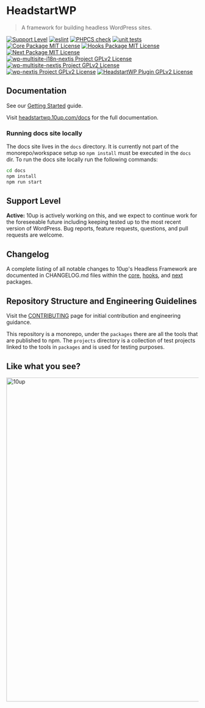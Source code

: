
# HeadstartWP

> A framework for building headless WordPress sites.

[![Support Level](https://img.shields.io/badge/support-active-green.svg)](#support-level) [![eslint](https://github.com/10up/headstartwp/actions/workflows/eslint.yml/badge.svg)](https://github.com/10up/headstartwp/actions/workflows/eslint.yml) [![PHPCS check](https://github.com/10up/headstartwp/actions/workflows/phpcs.yml/badge.svg)](https://github.com/10up/headstartwp/actions/workflows/phpcs.yml) [![unit tests](https://github.com/10up/headstartwp/actions/workflows/unit-tests.yml/badge.svg)](https://github.com/10up/headstartwp/actions/workflows/unit-tests.yml)
[![Core Package MIT License](https://img.shields.io/badge/core%20package-MIT-green)](https://github.com/10up/headstartwp/blob/develop/packages/core/LICENSE.md) [![Hooks Package MIT License](https://img.shields.io/badge/hooks%20package-MIT-green)](https://github.com/10up/headstartwp/blob/develop/packages/hooks/LICENSE.md) [![Next Package MIT License](https://img.shields.io/badge/next%20package-MIT-green)](https://github.com/10up/headstartwp/blob/develop/packages/next/LICENSE.md)
[![wp-multisite-i18n-nextjs Project GPLv2 License](https://img.shields.io/badge/wp--multisite--i18n--nextjs%20project-GPLv2-orange)](https://github.com/10up/headstartwp/blob/develop/projects/wp-multisite-i18n-nextjs/LICENSE.md) [![wp-multisite-nextjs Project GPLv2 License](https://img.shields.io/badge/wp--multisite--nextjs%20project-GPLv2-orange)](https://github.com/10up/headstartwp/blob/develop/projects/wp-multisite-nextjs/LICENSE.md) [![wp-nextjs Project GPLv2 License](https://img.shields.io/badge/wp--nextjs%20package-GPLv2-orange)](https://github.com/10up/headstartwp/blob/develop/projects/wp-nextjs/LICENSE.md)
[![HeadstartWP Plugin GPLv2 License](https://img.shields.io/badge/Headless%20WordPress%20plugin-GPLv2-orange)](https://github.com/10up/headstartwp/blob/develop/wp/tenup-headless-wp/LICENSE.md)

## Documentation

See our [Getting Started](https://headstartwp.10up.com/docs/learn/getting-started/quick-setup/) guide.

Visit [headstartwp.10up.com/docs](https://headstartwp.10up.com/docs) for the full documentation.

### Running docs site locally

The docs site lives in the `docs` directory. It is currently not part of the monorepo/workspace setup so `npm install` must be executed in the `docs` dir. To run the docs site locally run the following commands:

```bash
cd docs
npm install
npm run start
```

## Support Level

**Active:** 10up is actively working on this, and we expect to continue work for the foreseeable future including keeping tested up to the most recent version of WordPress.  Bug reports, feature requests, questions, and pull requests are welcome.

## Changelog

A complete listing of all notable changes to 10up's Headless Framework are documented in CHANGELOG.md files within the [core](https://github.com/10up/headstartwp/blob/develop/packages/core/CHANGELOG.md), [hooks](https://github.com/10up/headstartwp/blob/develop/packages/hooks/CHANGELOG.md), and [next](https://github.com/10up/headstartwp/blob/develop/packages/next/CHANGELOG.md) packages.

## Repository Structure and Engineering Guidelines

Visit the [CONTRIBUTING](/CONTRIBUTING.md) page for initial contribution and engineering guidance.

This repository is a monorepo, under the `packages` there are all the tools that are published to npm. The `projects` directory is a collection of test projects linked to the tools in `packages` and is used for testing purposes.

## Like what you see?

<a href="http://10up.com/contact/"><img src="https://10up.com/uploads/2016/10/10up-Github-Banner.png" width="850" alt="10up" /></a>
